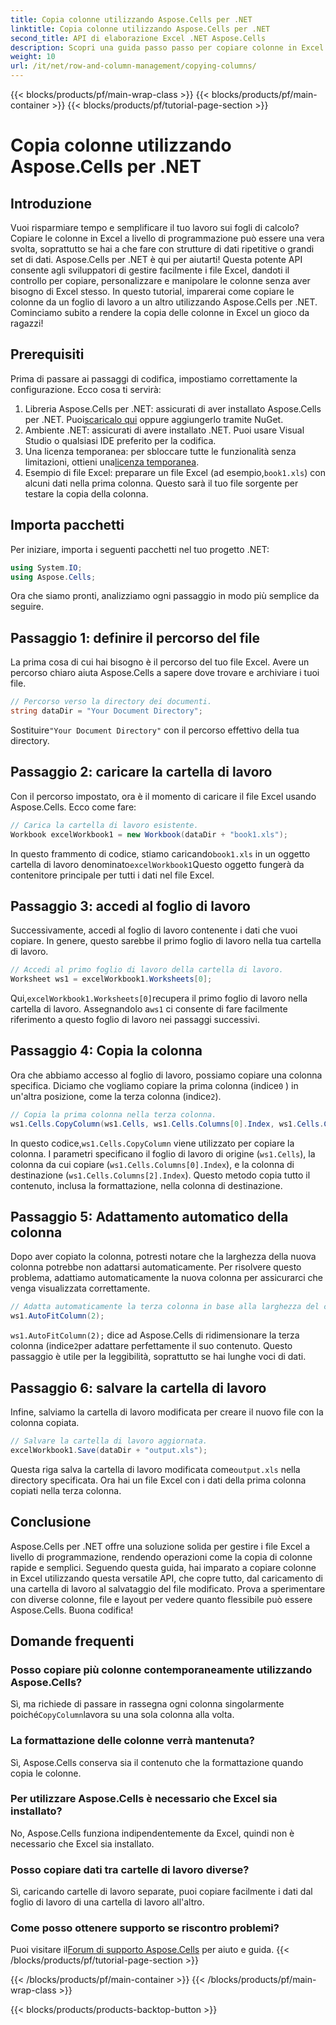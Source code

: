 ```yaml
---
title: Copia colonne utilizzando Aspose.Cells per .NET
linktitle: Copia colonne utilizzando Aspose.Cells per .NET
second_title: API di elaborazione Excel .NET Aspose.Cells
description: Scopri una guida passo passo per copiare colonne in Excel usando Aspose.Cells per .NET. Semplifica le tue attività sui dati con istruzioni chiare.
weight: 10
url: /it/net/row-and-column-management/copying-columns/
---
```


{{< blocks/products/pf/main-wrap-class >}}
{{< blocks/products/pf/main-container >}}
{{< blocks/products/pf/tutorial-page-section >}}

# Copia colonne utilizzando Aspose.Cells per .NET

## Introduzione
Vuoi risparmiare tempo e semplificare il tuo lavoro sui fogli di calcolo? Copiare le colonne in Excel a livello di programmazione può essere una vera svolta, soprattutto se hai a che fare con strutture di dati ripetitive o grandi set di dati. Aspose.Cells per .NET è qui per aiutarti! Questa potente API consente agli sviluppatori di gestire facilmente i file Excel, dandoti il controllo per copiare, personalizzare e manipolare le colonne senza aver bisogno di Excel stesso. In questo tutorial, imparerai come copiare le colonne da un foglio di lavoro a un altro utilizzando Aspose.Cells per .NET. 
Cominciamo subito a rendere la copia delle colonne in Excel un gioco da ragazzi!
## Prerequisiti
Prima di passare ai passaggi di codifica, impostiamo correttamente la configurazione. Ecco cosa ti servirà:
1.  Libreria Aspose.Cells per .NET: assicurati di aver installato Aspose.Cells per .NET. Puoi[scaricalo qui](https://releases.aspose.com/cells/net/) oppure aggiungerlo tramite NuGet.
2. Ambiente .NET: assicurati di avere installato .NET. Puoi usare Visual Studio o qualsiasi IDE preferito per la codifica.
3.  Una licenza temporanea: per sbloccare tutte le funzionalità senza limitazioni, ottieni una[licenza temporanea](https://purchase.aspose.com/temporary-license/).
4. Esempio di file Excel: preparare un file Excel (ad esempio,`book1.xls`) con alcuni dati nella prima colonna. Questo sarà il tuo file sorgente per testare la copia della colonna.
## Importa pacchetti
Per iniziare, importa i seguenti pacchetti nel tuo progetto .NET:
```csharp
using System.IO;
using Aspose.Cells;
```
Ora che siamo pronti, analizziamo ogni passaggio in modo più semplice da seguire.
## Passaggio 1: definire il percorso del file
La prima cosa di cui hai bisogno è il percorso del tuo file Excel. Avere un percorso chiaro aiuta Aspose.Cells a sapere dove trovare e archiviare i tuoi file.
```csharp
// Percorso verso la directory dei documenti.
string dataDir = "Your Document Directory";
```
 Sostituire`"Your Document Directory"` con il percorso effettivo della tua directory.
## Passaggio 2: caricare la cartella di lavoro
Con il percorso impostato, ora è il momento di caricare il file Excel usando Aspose.Cells. Ecco come fare:
```csharp
// Carica la cartella di lavoro esistente.
Workbook excelWorkbook1 = new Workbook(dataDir + "book1.xls");
```
 In questo frammento di codice, stiamo caricando`book1.xls` in un oggetto cartella di lavoro denominato`excelWorkbook1`Questo oggetto fungerà da contenitore principale per tutti i dati nel file Excel.
## Passaggio 3: accedi al foglio di lavoro
Successivamente, accedi al foglio di lavoro contenente i dati che vuoi copiare. In genere, questo sarebbe il primo foglio di lavoro nella tua cartella di lavoro.
```csharp
// Accedi al primo foglio di lavoro della cartella di lavoro.
Worksheet ws1 = excelWorkbook1.Worksheets[0];
```
 Qui,`excelWorkbook1.Worksheets[0]`recupera il primo foglio di lavoro nella cartella di lavoro. Assegnandolo a`ws1` ci consente di fare facilmente riferimento a questo foglio di lavoro nei passaggi successivi.
## Passaggio 4: Copia la colonna
 Ora che abbiamo accesso al foglio di lavoro, possiamo copiare una colonna specifica. Diciamo che vogliamo copiare la prima colonna (indice`0` ) in un'altra posizione, come la terza colonna (indice`2`).
```csharp
// Copia la prima colonna nella terza colonna.
ws1.Cells.CopyColumn(ws1.Cells, ws1.Cells.Columns[0].Index, ws1.Cells.Columns[2].Index);
```
 In questo codice,`ws1.Cells.CopyColumn` viene utilizzato per copiare la colonna. I parametri specificano il foglio di lavoro di origine (`ws1.Cells`), la colonna da cui copiare (`ws1.Cells.Columns[0].Index`), e la colonna di destinazione (`ws1.Cells.Columns[2].Index`). Questo metodo copia tutto il contenuto, inclusa la formattazione, nella colonna di destinazione.
## Passaggio 5: Adattamento automatico della colonna
Dopo aver copiato la colonna, potresti notare che la larghezza della nuova colonna potrebbe non adattarsi automaticamente. Per risolvere questo problema, adattiamo automaticamente la nuova colonna per assicurarci che venga visualizzata correttamente.
```csharp
// Adatta automaticamente la terza colonna in base alla larghezza del contenuto.
ws1.AutoFitColumn(2);
```
`ws1.AutoFitColumn(2);` dice ad Aspose.Cells di ridimensionare la terza colonna (indice`2`per adattare perfettamente il suo contenuto. Questo passaggio è utile per la leggibilità, soprattutto se hai lunghe voci di dati.
## Passaggio 6: salvare la cartella di lavoro
Infine, salviamo la cartella di lavoro modificata per creare il nuovo file con la colonna copiata. 
```csharp
// Salvare la cartella di lavoro aggiornata.
excelWorkbook1.Save(dataDir + "output.xls");
```
 Questa riga salva la cartella di lavoro modificata come`output.xls` nella directory specificata. Ora hai un file Excel con i dati della prima colonna copiati nella terza colonna.
## Conclusione
Aspose.Cells per .NET offre una soluzione solida per gestire i file Excel a livello di programmazione, rendendo operazioni come la copia di colonne rapide e semplici. Seguendo questa guida, hai imparato a copiare colonne in Excel utilizzando questa versatile API, che copre tutto, dal caricamento di una cartella di lavoro al salvataggio del file modificato. Prova a sperimentare con diverse colonne, file e layout per vedere quanto flessibile può essere Aspose.Cells. Buona codifica!
## Domande frequenti
### Posso copiare più colonne contemporaneamente utilizzando Aspose.Cells?  
 Sì, ma richiede di passare in rassegna ogni colonna singolarmente poiché`CopyColumn`lavora su una sola colonna alla volta. 
### La formattazione delle colonne verrà mantenuta?  
Sì, Aspose.Cells conserva sia il contenuto che la formattazione quando copia le colonne.
### Per utilizzare Aspose.Cells è necessario che Excel sia installato?  
No, Aspose.Cells funziona indipendentemente da Excel, quindi non è necessario che Excel sia installato.
### Posso copiare dati tra cartelle di lavoro diverse?  
Sì, caricando cartelle di lavoro separate, puoi copiare facilmente i dati dal foglio di lavoro di una cartella di lavoro all'altro.
### Come posso ottenere supporto se riscontro problemi?  
 Puoi visitare il[Forum di supporto Aspose.Cells](https://forum.aspose.com/c/cells/9) per aiuto e guida.
{{< /blocks/products/pf/tutorial-page-section >}}

{{< /blocks/products/pf/main-container >}}
{{< /blocks/products/pf/main-wrap-class >}}

{{< blocks/products/products-backtop-button >}}
